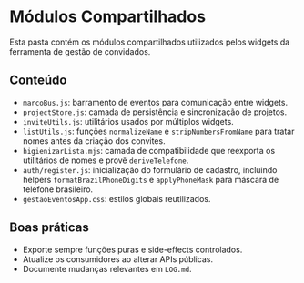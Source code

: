 # Módulos Compartilhados

Esta pasta contém os módulos compartilhados utilizados pelos widgets da ferramenta de gestão de convidados.

## Conteúdo
- `marcoBus.js`: barramento de eventos para comunicação entre widgets.
- `projectStore.js`: camada de persistência e sincronização de projetos.
- `inviteUtils.js`: utilitários usados por múltiplos widgets.
- `listUtils.js`: funções `normalizeName` e `stripNumbersFromName` para tratar nomes antes da criação dos convites.
- `higienizarLista.mjs`: camada de compatibilidade que reexporta os utilitários de nomes e provê `deriveTelefone`.
- `auth/register.js`: inicialização do formulário de cadastro, incluindo helpers `formatBrazilPhoneDigits` e `applyPhoneMask` para máscara de telefone brasileiro.
- `gestaoEventosApp.css`: estilos globais reutilizados.

## Boas práticas
- Exporte sempre funções puras e side-effects controlados.
- Atualize os consumidores ao alterar APIs públicas.
- Documente mudanças relevantes em `LOG.md`.

